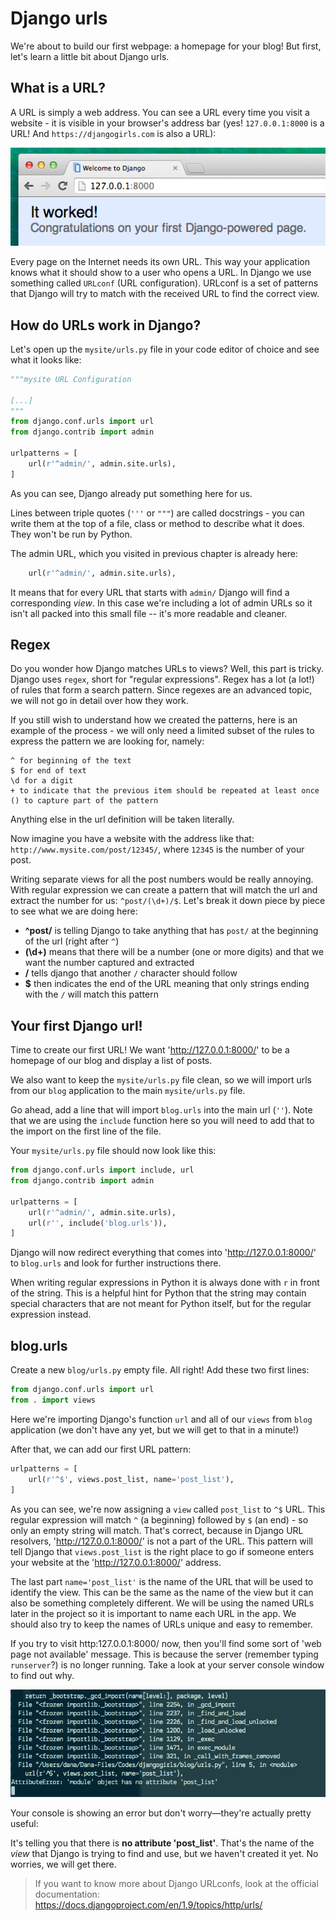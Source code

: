 # Django urls

We're about to build our first webpage: a homepage for your blog! But first, let's learn a little bit about Django urls.

## What is a URL?

A URL is simply a web address. You can see a URL every time you visit a website - it is visible in your browser's address bar (yes! `127.0.0.1:8000` is a URL! And `https://djangogirls.com` is also a URL):

![Url](images/url.png)

Every page on the Internet needs its own URL. This way your application knows what it should show to a user who opens a URL. In Django we use something called `URLconf` (URL configuration). URLconf is a set of patterns that Django will try to match with the received URL to find the correct view.

## How do URLs work in Django?

Let's open up the `mysite/urls.py` file in your code editor of choice and see what it looks like:

```python
"""mysite URL Configuration

[...]
"""
from django.conf.urls import url
from django.contrib import admin

urlpatterns = [
    url(r'^admin/', admin.site.urls),
]
```

As you can see, Django already put something here for us.

Lines between triple quotes (`'''` or `"""`) are called docstrings - you can write them at the top of a file, class or method to describe what it does. They won't be run by Python.

The admin URL, which you visited in previous chapter is already here:

```python
    url(r'^admin/', admin.site.urls),
```

It means that for every URL that starts with `admin/` Django will find a corresponding *view*. In this case we're including a lot of admin URLs so it isn't all packed into this small file -- it's more readable and cleaner.

## Regex

Do you wonder how Django matches URLs to views? Well, this part is tricky. Django uses `regex`, short for "regular expressions". Regex has a lot (a lot!) of rules that form a search pattern. Since regexes are an advanced topic, we will not go in detail over how they work.

If you still wish to understand how we created the patterns, here is an example of the process - we will only need a limited subset of the rules to express the pattern we are looking for, namely:

	^ for beginning of the text
	$ for end of text
	\d for a digit
	+ to indicate that the previous item should be repeated at least once
	() to capture part of the pattern

Anything else in the url definition will be taken literally.

Now imagine you have a website with the address like that: `http://www.mysite.com/post/12345/`, where `12345` is the number of your post.

Writing separate views for all the post numbers would be really annoying. With regular expression we can create a pattern that will match the url and extract the number for us: `^post/(\d+)/$`. Let's break it down piece by piece to see what we are doing here:

* **^post/** is telling Django to take anything that has `post/` at the beginning of the url (right after `^`)
* **(\d+)** means that there will be a number (one or more digits) and that we want the number captured and extracted
* **/** tells django that another `/` character should follow
* **$** then indicates the end of the URL meaning that only strings ending with the `/` will match this pattern


## Your first Django url!

Time to create our first URL! We want 'http://127.0.0.1:8000/' to be a homepage of our blog and display a list of posts.

We also want to keep the `mysite/urls.py` file clean, so we will import urls from our `blog` application to the main `mysite/urls.py` file.

Go ahead, add a line that will import `blog.urls` into the main url (`''`). Note that we are using the `include` function here so you will need to add that to the import on the first line of the file.

Your `mysite/urls.py` file should now look like this:

```python
from django.conf.urls import include, url
from django.contrib import admin

urlpatterns = [
    url(r'^admin/', admin.site.urls),
    url(r'', include('blog.urls')),
]
```

Django will now redirect everything that comes into 'http://127.0.0.1:8000/' to `blog.urls` and look for further instructions there.

When writing regular expressions in Python it is always done with `r` in front of the string. This is a helpful hint for Python that the string may contain special characters that are not meant for Python itself, but for the regular expression instead.


## blog.urls

Create a new `blog/urls.py` empty file. All right! Add these two first lines:

```python
from django.conf.urls import url
from . import views
```

Here we're importing Django's function `url` and all of our `views` from `blog` application (we don't have any yet, but we will get to that in a minute!)

After that, we can add our first URL pattern:

```python
urlpatterns = [
    url(r'^$', views.post_list, name='post_list'),
]
```

As you can see, we're now assigning a `view` called `post_list` to `^$` URL. This regular expression will match `^` (a beginning) followed by `$` (an end) - so only an empty string will match. That's correct, because in Django URL resolvers, 'http://127.0.0.1:8000/' is not a part of the URL. This pattern will tell Django that `views.post_list` is the right place to go if someone enters your website at the 'http://127.0.0.1:8000/' address.

The last part `name='post_list'` is the name of the URL that will be used to identify the view. This can be the same as the name of the view but it can also be something completely different. We will be using the named URLs later in the project so it is important to name each URL in the app. We should also try to keep the names of URLs unique and easy to remember.

If you try to visit http:127.0.0.1:8000/ now, then you'll find some sort of 'web page not available' message. This is because the server (remember typing `runserver`?) is no longer running. Take a look at your server console window to find out why.

![Error](images/error1.png)

Your console is showing an error but don't worry&mdash;they're actually pretty useful:

It's telling you that there is __no attribute 'post_list'__. That's the name of the *view* that Django is trying to find and use, but we haven't created it yet. No worries, we will get there.

> If you want to know more about Django URLconfs, look at the official documentation: https://docs.djangoproject.com/en/1.9/topics/http/urls/
